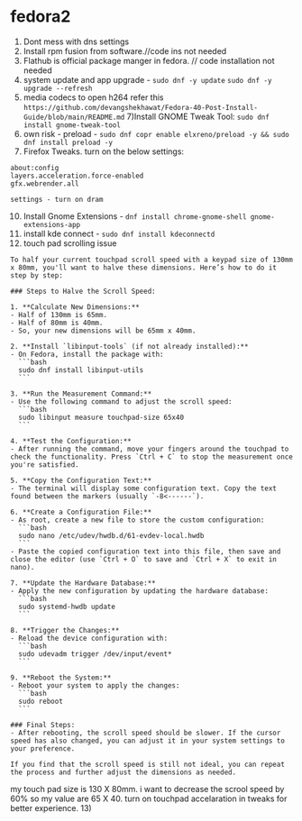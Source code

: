 # fedora2

1) Dont mess with dns settings
2) Install rpm fusion from software.//code ins not needed
3) Flathub is official package manger in fedora. // code installation not needed
4) system update and app upgrade - ```sudo dnf -y update```  ```sudo dnf -y upgrade --refresh```
5) media codecs to open h264 refer this
   ```https://github.com/devangshekhawat/Fedora-40-Post-Install-Guide/blob/main/README.md```
7)Install GNOME Tweak Tool: `sudo dnf install gnome-tweak-tool`
8) own risk - preload - `sudo dnf copr enable elxreno/preload -y && sudo dnf install preload -y`
9) Firefox Tweaks. turn on the below settings:
```
about:config
layers.acceleration.force-enabled
gfx.webrender.all

settings - turn on dram
```
10) Install Gnome Extensions - `dnf install chrome-gnome-shell gnome-extensions-app`
11) install kde connect - `sudo dnf install kdeconnectd`
12) touch pad scrolling issue
   ```
To half your current touchpad scroll speed with a keypad size of 130mm x 80mm, you'll want to halve these dimensions. Here’s how to do it step by step:

### Steps to Halve the Scroll Speed:

1. **Calculate New Dimensions:**
   - Half of 130mm is 65mm.
   - Half of 80mm is 40mm.
   - So, your new dimensions will be 65mm x 40mm.

2. **Install `libinput-tools` (if not already installed):**
   - On Fedora, install the package with:
     ```bash
     sudo dnf install libinput-utils
     ```

3. **Run the Measurement Command:**
   - Use the following command to adjust the scroll speed:
     ```bash
     sudo libinput measure touchpad-size 65x40
     ```

4. **Test the Configuration:**
   - After running the command, move your fingers around the touchpad to check the functionality. Press `Ctrl + C` to stop the measurement once you're satisfied.

5. **Copy the Configuration Text:**
   - The terminal will display some configuration text. Copy the text found between the markers (usually `-8<------`).

6. **Create a Configuration File:**
   - As root, create a new file to store the custom configuration:
     ```bash
     sudo nano /etc/udev/hwdb.d/61-evdev-local.hwdb
     ```
   - Paste the copied configuration text into this file, then save and close the editor (use `Ctrl + O` to save and `Ctrl + X` to exit in nano).

7. **Update the Hardware Database:**
   - Apply the new configuration by updating the hardware database:
     ```bash
     sudo systemd-hwdb update
     ```

8. **Trigger the Changes:**
   - Reload the device configuration with:
     ```bash
     sudo udevadm trigger /dev/input/event*
     ```

9. **Reboot the System:**
   - Reboot your system to apply the changes:
     ```bash
     sudo reboot
     ```

### Final Steps:
- After rebooting, the scroll speed should be slower. If the cursor speed has also changed, you can adjust it in your system settings to your preference.

If you find that the scroll speed is still not ideal, you can repeat the process and further adjust the dimensions as needed.
```
my touch pad size is 130 X 80mm. i want to decrease the scrool speed by 60% so my value are 65 X 40. turn on touchpad accelaration in tweaks for better experience.
13)

